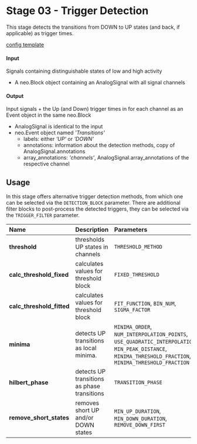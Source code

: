 # Stage 03 - Trigger Detection
This stage detects the transitions from DOWN to UP states (and back, if applicable) as trigger times.

[config template](configs/config_template.yaml)

#### Input
Signals containing distinguishable states of low and high activity

* A neo.Block object containing an AnalogSignal with all signal channels

#### Output
Input signals + the Up (and Down) trigger times in for each channel as an Event object in the same neo.Block

* AnalogSignal is identical to the input
* neo.Event object named _'Transitions'_
    * labels: either _'UP'_ or _'DOWN'_
    * annotations: information about the detection methods, copy of AnalogSignal.annotations
    * array_annotations: _'channels'_, AnalogSignal.array_annotations of the respective channel

## Usage
In this stage offers alternative trigger detection methods, from which one can be selected via the `DETECTION_BLOCK` parameter.
There are additional filter blocks to post-process the detected triggers, they can be selected via the `TRIGGER_FILTER` parameter.

|Name | Description | Parameters |
|:----|:------------|:-----------|
|__threshold__|thresholds UP states in channels|`THRESHOLD_METHOD`|
|__calc_threshold_fixed__|calculates values for threshold block|`FIXED_THRESHOLD`|
|__calc_threshold_fitted__|calculates values for threshold block|`FIT_FUNCTION`, `BIN_NUM`, `SIGMA_FACTOR`|
|__minima__|detects UP transitions as local minima. |`MINIMA_ORDER`, `NUM_INTERPOLATION_POINTS`, `USE_QUADRATIC_INTERPOLATION`, `MIN_PEAK_DISTANCE`, `MINIMA_THRESHOLD_FRACTION`, `MINIMA_THRESHOLD_FRACTION`|
|__hilbert_phase__|detects UP transitions as phase transitions|`TRANSITION_PHASE`|
|__remove_short_states__|removes short UP and/or DOWN states|`MIN_UP_DURATION`, `MIN_DOWN_DURATION`, `REMOVE_DOWN_FIRST`|

